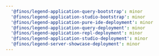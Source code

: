 ```yaml
---
  '@finos/legend-application-query-bootstrap': minor
  '@finos/legend-application-studio-bootstrap': minor
  '@finos/legend-application-pure-ide-deployment': minor
  '@finos/legend-application-query-deployment': minor
  '@finos/legend-application-repl-deployment': minor
  '@finos/legend-application-studio-deployment': minor
  '@finos/legend-server-showcase-deployment': minor
---
```

